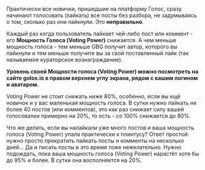 Практически все новички, пришедшие на платформу Голос, сразу начинают голосовать \(лайкать\) все посты без разбора, не задумываясь о том, сколько раз они лайкнули. Это **неправильно**. 

Каждый раз когда пользователь лайкает чей-либо пост или коммент - его **Мощность Голоса (Voting Power)** снижается. А чем меньше мощность голоса - тем меньше GBG получит автор, которого вы лайкнули и тем меньше получите вы за свой поставленный лайк \(так называемое кураторское вознаграждение\).   

**Уровень своей Мощности голоса (Voting Power) можно посмотреть на сайте golos.io в правом верхнем углу экрана, рядом с вашим логином и аватаром.** 

Voting Power не стоит снижать ниже 80%, особенно, если вы ещё новичок и у вас маленькая мощность голоса. В сутки нужно лайкать не более 40 постов \(или комментов\), это как раз снижает силу вашей голосовалки примерно на 20%, то есть - со 100% снижается до 80%.

Что же делать, если вы налайкали уже много постов и ваша мощность голоса \(Voting Power\) упала практически к плинтусу? Ответ простой: нужно просто прекратить лайкать посты и комменты на несколько дней... Да и писать посты в это время тоже нежелательно. Нужно подождать, пока ваша мощность голоса \(Voting Power\) нарастёт хотя бы до 95% и более. В сутки она восполняется на 20%.